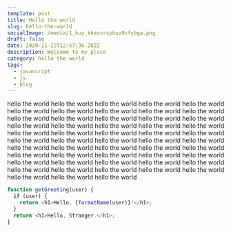 ```yaml
---
template: post
title: Hello the world
slug: hello-the-world
socialImage: /media/1_kuy_kkexzrspbuv9xfybga.png
draft: false
date: 2020-11-22T12:57:36.282Z
description: Welcome to my place
category: hello the world
tags:
  - javascript
  - js
  - blog
---
```

hello the world hello the world hello the world hello the world hello the world hello the world hello the world hello the world hello the world hello the world hello the world hello the world hello the world hello the world hello the world hello the world hello the world hello the world hello the world hello the world hello the world hello the world hello the world hello the world hello the world hello the world hello the world hello the world hello the world hello the world hello the world hello the world hello the world hello the world hello the world hello the world hello the world hello the world hello the world hello the world hello the world hello the world hello the world hello the world hello the world hello the world hello the world hello the world hello the world hello the world hello the world hello the world hello the world

```javascript
function getGreeting(user) {
  if (user) {
    return <h1>Hello, {formatName(user)}!</h1>;
  }
  return <h1>Hello, Stranger.</h1>;
}
```